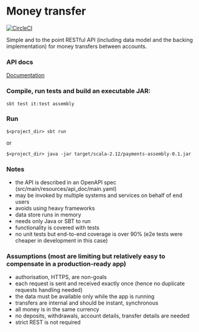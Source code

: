 # Money transfer

[![CircleCI](https://circleci.com/gh/grigoriy/payments.svg?style=svg&circle-token=9d58a536f8ad651fec9d02d4be0a8d5637d93f71)](https://circleci.com/gh/grigoriy/payments)

Simple and to the point RESTful API (including data model and the backing
implementation) for money transfers between accounts.

### API docs
[Documentation](https://grigoriy.github.io/payments-api/swagger.html)

### Compile, run tests and build an executable JAR:
```
sbt test it:test assembly
```

### Run
```
$<project_dir> sbt run
```
or
```
$<project_dir> java -jar target/scala-2.12/payments-assembly-0.1.jar
```

### Notes
* the API is described in an OpenAPI spec (src/main/resources/api_doc/main.yaml)
* may be invoked by multiple systems and services on behalf of end users
* avoids using heavy frameworks
* data store runs in memory
* needs only Java or SBT to run
* functionality is covered with tests
* no unit tests but end-to-end coverage is over 90% (e2e tests were cheaper in development in this case)

### Assumptions (most are limiting but relatively easy to compensate in a production-ready app)
* authorisation, HTTPS, are non-goals
* each request is sent and received exactly once (hence no duplicate requests handling needed)
* the data must be available only while the app is running
* transfers are internal and should be instant, synchronous
* all money is in the same currency
* no deposits, withdrawals, account details, transfer details are needed
* strict REST is not required
